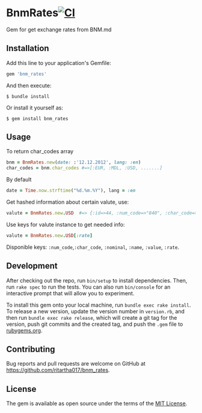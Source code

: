 # BnmRates[![CI](https://github.com/ritartha017/bnm-rates/actions/workflows/main.yml/badge.svg?branch=master)](https://github.com/ritartha017/bnm-rates/actions/workflows/main.yml)

Gem for get exchange rates from BNM.md

## Installation

Add this line to your application's Gemfile:

```ruby
gem 'bnm_rates'
```

And then execute:

    $ bundle install

Or install it yourself as:

    $ gem install bnm_rates

## Usage
To return char_codes array
```ruby
bnm = BnmRates.new(date: :'12.12.2012', lang: :en)
char_codes = bnm.char_codes #=>[:EUR, :MDL, :USD, .......]
```
By default 
```ruby 
date = Time.now.strftime("%d.%m.%Y"), lang = :en
```

Get hashed information about certain valute, use:
```ruby
valute = BnmRates.new.USD  #=> {:id=>44, :num_code=>"840", :char_code=>"USD", :nominal=>1, :name=>"US Dollar", :value=>17.9234, :rate=>17.9234} 
```

Use keys for valute instance to get needed info:
```ruby
valute = BnmRates.new.USD[:rate]
```

Disponible keys: 
```:num_code```,```:char_code```, ```:nominal```, ```:name```, ```:value```, ```:rate```.


## Development

After checking out the repo, run `bin/setup` to install dependencies. Then, run `rake spec` to run the tests. You can also run `bin/console` for an interactive prompt that will allow you to experiment.

To install this gem onto your local machine, run `bundle exec rake install`. To release a new version, update the version number in `version.rb`, and then run `bundle exec rake release`, which will create a git tag for the version, push git commits and the created tag, and push the `.gem` file to [rubygems.org](https://rubygems.org).

## Contributing

Bug reports and pull requests are welcome on GitHub at https://github.com/ritartha017/bnm_rates.

## License

The gem is available as open source under the terms of the [MIT License](https://opensource.org/licenses/MIT).
